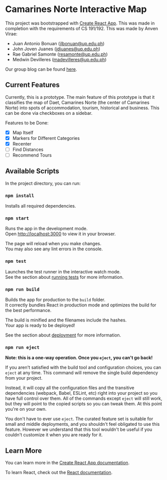 # Camarines Norte Interactive Map

This project was bootstrapped with [Create React App](https://github.com/facebook/create-react-app). This was made in completion with the requirements of CS 191/192. This was made by Anven Virae:

* Juan Antonio Bonuan (jlbonuan@up.edu.ph)
* John Joven Juanes (jdjuanes@up.edu.ph)
* Rae Gabriel Samonte (resamonte@up.edu.ph)
* Medwin Devilleres (madevilleres@up.edu.ph)

Our group blog can be found [here](https://anven-virae.notion.site/Anven-Virae-Group-Blog-878a240fbab243059efc15a09e917f2e).

## Current Features

Currently, this is a prototype. The main feature of this prototype is that it classifies the map of Daet, Camarines Norte (the center of Camarines Norte) into spots of accommodation, tourism, historical and business. This can be done via checkboxes on a sidebar.

Features to be Done:

- [x] Map Itself
- [x] Markers for Different Categories
- [x] Recenter
- [ ] Find Distances
- [ ] Recommend Tours

## Available Scripts

In the project directory, you can run:

### `npm install`

Installs all required dependencies.

### `npm start`

Runs the app in the development mode.\
Open [http://localhost:3000](http://localhost:3000) to view it in your browser.

The page will reload when you make changes.\
You may also see any lint errors in the console.

### `npm test`

Launches the test runner in the interactive watch mode.\
See the section about [running tests](https://facebook.github.io/create-react-app/docs/running-tests) for more information.

### `npm run build`

Builds the app for production to the `build` folder.\
It correctly bundles React in production mode and optimizes the build for the best performance.

The build is minified and the filenames include the hashes.\
Your app is ready to be deployed!

See the section about [deployment](https://facebook.github.io/create-react-app/docs/deployment) for more information.

### `npm run eject`

**Note: this is a one-way operation. Once you `eject`, you can't go back!**

If you aren't satisfied with the build tool and configuration choices, you can `eject` at any time. This command will remove the single build dependency from your project.

Instead, it will copy all the configuration files and the transitive dependencies (webpack, Babel, ESLint, etc) right into your project so you have full control over them. All of the commands except `eject` will still work, but they will point to the copied scripts so you can tweak them. At this point you're on your own.

You don't have to ever use `eject`. The curated feature set is suitable for small and middle deployments, and you shouldn't feel obligated to use this feature. However we understand that this tool wouldn't be useful if you couldn't customize it when you are ready for it.

## Learn More

You can learn more in the [Create React App documentation](https://facebook.github.io/create-react-app/docs/getting-started).

To learn React, check out the [React documentation](https://reactjs.org/).
